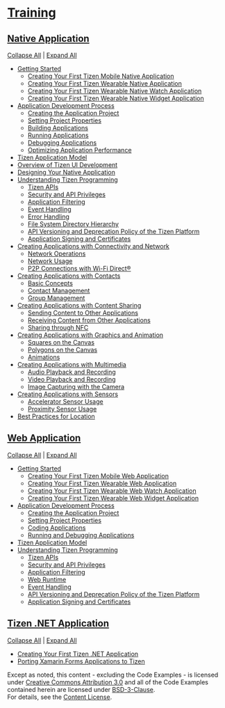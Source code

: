 [Training](cover-page.md)
==========================

[Native Application](native/cover-page-n.md)
---------------------------------------------

[Collapse All](?#) | [Expand All](?#)

</div>

-   [Getting Started](native/getting-started-n.md)
    -   [Creating Your First Tizen Mobile Native
        Application](native/mobile/first-app-mn.md)
    -   [Creating Your First Tizen Wearable Native
        Application](native/wearable/first-app-wn.md)
    -   [Creating Your First Tizen Wearable Native Watch
        Application](native/wearable-watch/first-app-watch-wn.md)
    -   [Creating Your First Tizen Wearable Native Widget
        Application](native/wearable-widget/first-app-widget-wn.md)
-   [Application Development
    Process](native/process/app-dev-process-n.md)
    -   [Creating the Application
        Project](native/process/creating-app-project-n.md)
    -   [Setting Project
        Properties](native/process/setting-properties-n.md)
    -   [Building Applications](native/process/building-app-n.md)
    -   [Running Applications](native/process/running-app-n.md)
    -   [Debugging Applications](native/process/debugging-app-n.md)
    -   [Optimizing Application
        Performance](native/process/performance-n.md)
-   [Tizen Application Model](native/app-model/application-model-n.md)
-   [Overview of Tizen UI
    Development](native/feature/ui-builder-overview-mn.md)
-   [Designing Your Native
    Application](native/feature/ui-builder-app-design-mn.md)
-   [Understanding Tizen Programming](native/details/details-n.md)
    -   [Tizen APIs](native/details/tizen-apis-n.md)
    -   [Security and API
        Privileges](native/details/sec-privileges-n.md)
    -   [Application Filtering](native/details/app-filtering-n.md)
    -   [Event Handling](native/details/event-handling-n.md)
    -   [Error Handling](native/details/error-handling-n.md)
    -   [File System Directory
        Hierarchy](native/details/io-overview-n.md)
    -   [API Versioning and Deprecation Policy of the Tizen
        Platform](native/details/deprecation-policy-n.md)
    -   [Application Signing and
        Certificates](native/details/sign-certificate-n.md)
-   [Creating Applications with Connectivity and
    Network](native/feature/app-connectivity-n.md)
    -   [Network
        Operations](native/feature/app-connectivity-operation-n.md)
    -   [Network Usage](native/feature/app-connectivity-usage-n.md)
    -   [P2P Connections with Wi-Fi
        Direct®](native/feature/app-connectivity-p2p-n.md)
-   [Creating Applications with
    Contacts](native/feature/app-contacts-n.md)
    -   [Basic Concepts](native/feature/app-contacts-basic-n.md)
    -   [Contact
        Management](native/feature/app-contacts-management-n.md)
    -   [Group Management](native/feature/app-contacts-group-n.md)
-   [Creating Applications with Content
    Sharing](native/feature/app-contentshare-n.md)
    -   [Sending Content to Other
        Applications](native/feature/app-contentshare-send-n.md)
    -   [Receiving Content from Other
        Applications](native/feature/app-contentshare-receive-n.md)
    -   [Sharing through NFC](native/feature/app-contentshare-nfc-n.md)
-   [Creating Applications with Graphics and
    Animation](native/feature/app-graphics-n.md)
    -   [Squares on the
        Canvas](native/feature/app-graphics-square-n.md)
    -   [Polygons on the
        Canvas](native/feature/app-graphics-polygon-n.md)
    -   [Animations](native/feature/app-graphics-animation-n.md)
-   [Creating Applications with
    Multimedia](native/feature/app-multimedia-n.md)
    -   [Audio Playback and
        Recording](native/feature/app-multimedia-audio-n.md)
    -   [Video Playback and
        Recording](native/feature/app-multimedia-video-n.md)
    -   [Image Capturing with the
        Camera](native/feature/app-multimedia-camera-n.md)
-   [Creating Applications with
    Sensors](native/feature/app-sensor-n.md)
    -   [Accelerator Sensor
        Usage](native/feature/app-sensor-accelerator-n.md)
    -   [Proximity Sensor
        Usage](native/feature/app-sensor-proximity-n.md)
-   [Best Practices for
    Location](native/feature/best-practice-battery-n.md)

[Web Application](web/cover-page-w.md)
---------------------------------------

[Collapse All](?#) | [Expand All](?#)

-   [Getting Started](web/getting-started-w.md)
    -   [Creating Your First Tizen Mobile Web
        Application](web/mobile/first-app-mw.md)
    -   [Creating Your First Tizen Wearable Web
        Application](web/wearable/first-app-ww.md)
    -   [Creating Your First Tizen Wearable Web Watch
        Application](web/wearable-watch/first-app-watch-ww.md)
    -   [Creating Your First Tizen Wearable Web Widget
        Application](web/wearable-widget/first-app-widget-ww.md)
-   [Application Development Process](web/process/app-dev-process-w.md)
    -   [Creating the Application
        Project](web/process/creating-app-project-w.md)
    -   [Setting Project
        Properties](web/process/setting-properties-w.md)
    -   [Coding Applications](web/process/coding-app-w.md)
    -   [Running and Debugging
        Applications](web/process/run-debug-app-w.md)
-   [Tizen Application Model](web/app-model/application-model-w.md)
-   [Understanding Tizen Programming](web/details/details-w.md)
    -   [Tizen APIs](web/details/tizen-apis-w.md)
    -   [Security and API Privileges](web/details/sec-privileges-w.md)
    -   [Application Filtering](web/details/app-filtering-w.md)
    -   [Web Runtime](web/details/web-runtime-w.md)
    -   [Event Handling](web/details/event-handling-w.md)
    -   [API Versioning and Deprecation Policy of the Tizen
        Platform](web/details/deprecation-policy-w.md)
    -   [Application Signing and
        Certificates](web/details/sign-certificate-w.md)

[Tizen .NET Application](dotnet/overview.md)
---------------------------------------------

[Collapse All](?#) | [Expand All](?#)

</div>

-   [Creating Your First Tizen .NET Application](dotnet/first-app.md)
-   [Porting Xamarin.Forms Applications to
    Tizen](dotnet/porting-xamarinforms.md)

Except as noted, this content - excluding the Code Examples - is
licensed under [Creative Commons Attribution
3.0](http://creativecommons.org/licenses/by/3.0/legalcode) and all of
the Code Examples contained herein are licensed under
[BSD-3-Clause](https://www.tizen.org/bsd-3-clause-license).\
For details, see the [Content
License](https://www.tizen.org/content-license).
